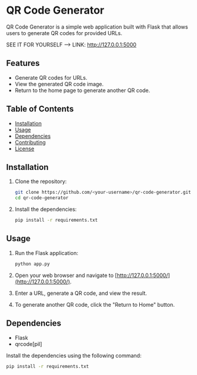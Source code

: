 # QR Code Generator

QR Code Generator is a simple web application built with Flask that allows users to generate QR codes for provided URLs.

SEE IT FOR YOURSELF --> LINK: http://127.0.0.1:5000

## Features

- Generate QR codes for URLs.
- View the generated QR code image.
- Return to the home page to generate another QR code.

## Table of Contents

- [Installation](#installation)
- [Usage](#usage)
- [Dependencies](#dependencies)
- [Contributing](#contributing)
- [License](#license)

## Installation

1. Clone the repository:

    ```bash
    git clone https://github.com/<your-username>/qr-code-generator.git
    cd qr-code-generator
    ```

2. Install the dependencies:

    ```bash
    pip install -r requirements.txt
    ```

## Usage

1. Run the Flask application:

    ```bash
    python app.py
    ```

2. Open your web browser and navigate to [http://127.0.0.1:5000/](http://127.0.0.1:5000/).
3. Enter a URL, generate a QR code, and view the result.
4. To generate another QR code, click the "Return to Home" button.

## Dependencies

- Flask
- qrcode[pil]

Install the dependencies using the following command:

```bash
pip install -r requirements.txt

